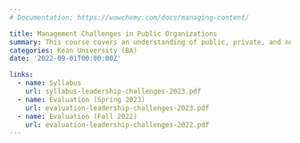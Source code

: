 ```yaml
---
# Documentation: https://wowchemy.com/docs/managing-content/

title: Management Challenges in Public Organizations
summary: This course covers an understanding of public, private, and non-profit organizations as interactive systems; individual and group dynamics; organizational, cultural and design;  major theories of organization, leadership and management; management by objectives. Students learn skills and competencies that managers need to develop.
categories: Kean University (BA)
date: '2022-09-01T00:00:00Z'

links:
  - name: Syllabus
    url: syllabus-leadership-challenges-2023.pdf
  - name: Evaluation (Spring 2023)
    url: evaluation-leadership-challenges-2023.pdf
  - name: Evaluation (Fall 2022)
    url: evaluation-leadership-challenges-2022.pdf
---
```

